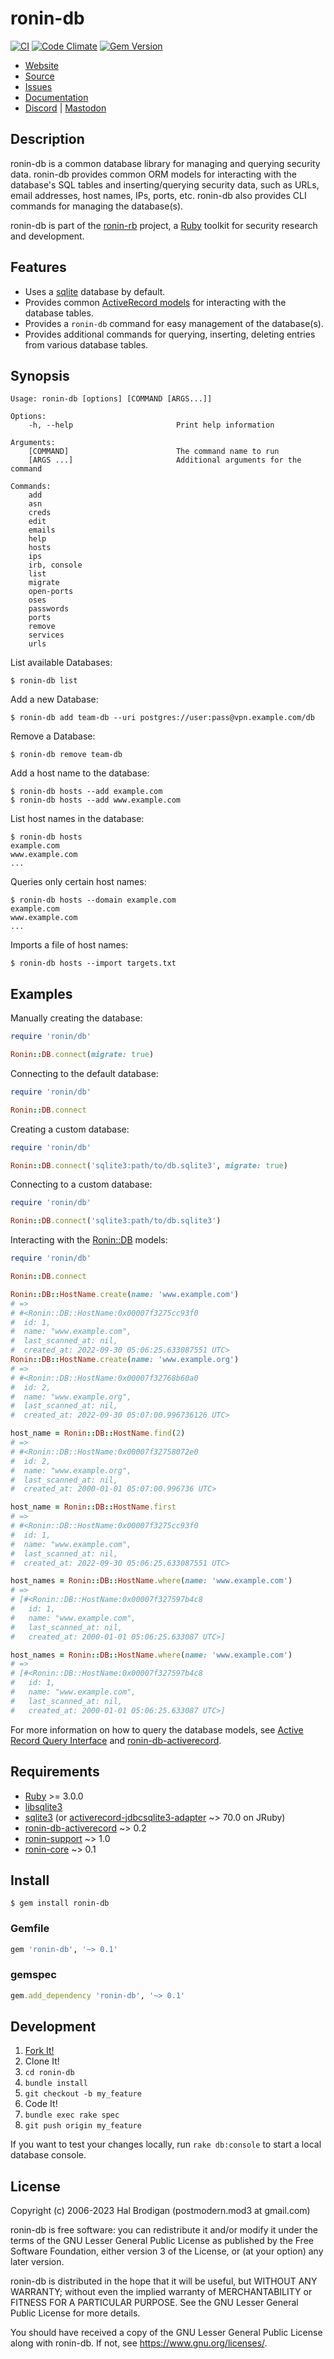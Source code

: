 # ronin-db

[![CI](https://github.com/ronin-rb/ronin-db/actions/workflows/ruby.yml/badge.svg)](https://github.com/ronin-rb/ronin-db/actions/workflows/ruby.yml)
[![Code Climate](https://codeclimate.com/github/ronin-rb/ronin-db.svg)](https://codeclimate.com/github/ronin-rb/ronin-db)
[![Gem Version](https://badge.fury.io/rb/ronin-db.svg)](https://badge.fury.io/rb/ronin-db)

* [Website](https://ronin-rb.dev)
* [Source](https://github.com/ronin-rb/ronin-db)
* [Issues](https://github.com/ronin-rb/ronin-db/issues)
* [Documentation](https://ronin-rb.dev/docs/ronin-db/frames)
* [Discord](https://discord.gg/6WAb3PsVX9) |
  [Mastodon](https://infosec.exchange/@ronin_rb)

## Description

ronin-db is a common database library for managing and querying security data.
ronin-db provides common ORM models for interacting with the database's SQL
tables and inserting/querying security data, such as URLs, email addresses,
host names, IPs, ports, etc. ronin-db also provides CLI commands for managing
the database(s).

ronin-db is part of the [ronin-rb] project, a [Ruby] toolkit for security
research and development.

## Features

* Uses a [sqlite] database by default.
* Provides common [ActiveRecord models][ronin-db-activerecord] for interacting
  with the database tables.
* Provides a `ronin-db` command for easy management of the database(s).
* Provides additional commands for querying, inserting, deleting entries from
  various database tables.

## Synopsis

```
Usage: ronin-db [options] [COMMAND [ARGS...]]

Options:
    -h, --help                       Print help information

Arguments:
    [COMMAND]                        The command name to run
    [ARGS ...]                       Additional arguments for the command

Commands:
    add
    asn
    creds
    edit
    emails
    help
    hosts
    ips
    irb, console
    list
    migrate
    open-ports
    oses
    passwords
    ports
    remove
    services
    urls
```

List available Databases:

```shell
$ ronin-db list
```

Add a new Database:

```shell
$ ronin-db add team-db --uri postgres://user:pass@vpn.example.com/db
```

Remove a Database:

```shell
$ ronin-db remove team-db
```

Add a host name to the database:

```shell
$ ronin-db hosts --add example.com
$ ronin-db hosts --add www.example.com
```

List host names in the database:

```shell
$ ronin-db hosts
example.com
www.example.com
...
```

Queries only certain host names:

```shell
$ ronin-db hosts --domain example.com
example.com
www.example.com
...
```

Imports a file of host names:

```shell
$ ronin-db hosts --import targets.txt
```

## Examples

Manually creating the database:

```ruby
require 'ronin/db'

Ronin::DB.connect(migrate: true)
```

Connecting to the default database:

```ruby
require 'ronin/db'

Ronin::DB.connect
```

Creating a custom database:

```ruby
require 'ronin/db'

Ronin::DB.connect('sqlite3:path/to/db.sqlite3', migrate: true)
```

Connecting to a custom database:

```ruby
require 'ronin/db'

Ronin::DB.connect('sqlite3:path/to/db.sqlite3')
```

Interacting with the [Ronin::DB][ronin-db-activerecord] models:

```ruby
require 'ronin/db'

Ronin::DB.connect

Ronin::DB::HostName.create(name: 'www.example.com')
# =>
# #<Ronin::DB::HostName:0x00007f3275cc93f0
#  id: 1,
#  name: "www.example.com",
#  last_scanned_at: nil,
#  created_at: 2022-09-30 05:06:25.633087551 UTC>
Ronin::DB::HostName.create(name: 'www.example.org')
# =>
# #<Ronin::DB::HostName:0x00007f32768b60a0
#  id: 2,
#  name: "www.example.org",
#  last_scanned_at: nil,
#  created_at: 2022-09-30 05:07:00.996736126 UTC>

host_name = Ronin::DB::HostName.find(2)
# =>
# #<Ronin::DB::HostName:0x00007f32758072e0
#  id: 2,
#  name: "www.example.org",
#  last_scanned_at: nil,
#  created_at: 2000-01-01 05:07:00.996736 UTC>

host_name = Ronin::DB::HostName.first
# =>
# #<Ronin::DB::HostName:0x00007f3275cc93f0
#  id: 1,
#  name: "www.example.com",
#  last_scanned_at: nil,
#  created_at: 2022-09-30 05:06:25.633087551 UTC>

host_names = Ronin::DB::HostName.where(name: 'www.example.com')
# =>
# [#<Ronin::DB::HostName:0x00007f327597b4c8
#   id: 1,
#   name: "www.example.com",
#   last_scanned_at: nil,
#   created_at: 2000-01-01 05:06:25.633087 UTC>]

host_names = Ronin::DB::HostName.where(name: 'www.example.com')
# =>
# [#<Ronin::DB::HostName:0x00007f327597b4c8
#   id: 1,
#   name: "www.example.com",
#   last_scanned_at: nil,
#   created_at: 2000-01-01 05:06:25.633087 UTC>]
```

For more information on how to query the database models, see [Active Record
Query Interface](https://guides.rubyonrails.org/active_record_querying.html)
and [ronin-db-activerecord].

## Requirements

* [Ruby] >= 3.0.0
* [libsqlite3][sqlite]
* [sqlite3][sqlite3]
  (or [activerecord-jdbcsqlite3-adapter] ~> 70.0 on JRuby)
* [ronin-db-activerecord] ~> 0.2
* [ronin-support] ~> 1.0
* [ronin-core] ~> 0.1

## Install

```shell
$ gem install ronin-db
```

### Gemfile

```ruby
gem 'ronin-db', '~> 0.1'
```

### gemspec

```ruby
gem.add_dependency 'ronin-db', '~> 0.1'
```

## Development

1. [Fork It!](https://github.com/ronin-rb/ronin-db/fork)
2. Clone It!
3. `cd ronin-db`
4. `bundle install`
5. `git checkout -b my_feature`
6. Code It!
7. `bundle exec rake spec`
8. `git push origin my_feature`

If you want to test your changes locally, run `rake db:console` to start a
local database console.

## License

Copyright (c) 2006-2023 Hal Brodigan (postmodern.mod3 at gmail.com)

ronin-db is free software: you can redistribute it and/or modify
it under the terms of the GNU Lesser General Public License as published
by the Free Software Foundation, either version 3 of the License, or
(at your option) any later version.

ronin-db is distributed in the hope that it will be useful,
but WITHOUT ANY WARRANTY; without even the implied warranty of
MERCHANTABILITY or FITNESS FOR A PARTICULAR PURPOSE.  See the
GNU Lesser General Public License for more details.

You should have received a copy of the GNU Lesser General Public License
along with ronin-db.  If not, see <https://www.gnu.org/licenses/>.

[ronin-rb]: https://ronin-rb.dev/
[Ruby]: https://www.ruby-lang.org

[sqlite]: https://sqlite.org/
[uri-query_params]: https://github.com/postmodern/uri-query_params#readme
[sqlite3]: https://github.com/sparklemotion/sqlite3-ruby#readme
[activerecord-jdbcsqlite3-adapter]: https://github.com/jruby/activerecord-jdbc-adapter#readme
[activerecord]: https://github.com/rails/rails/tree/main/activerecord#readme
[ronin-db-activerecord]: https://github.com/ronin-rb/ronin-db-activerecord#readme
[ronin-support]: https://github.com/ronin-rb/ronin-support#readme
[ronin-core]: https://github.com/ronin-rb/ronin-core#readme
